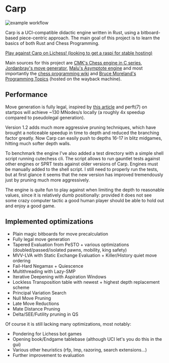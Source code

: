 # Carp
![example workflow](https://github.com/dede1751/carp/actions/workflows/rust.yml/badge.svg)

Carp is a UCI-compatible didactic engine written in Rust, using a bitboard-based piece-centric approach.
The main goal of this project is to learn the basics of both Rust and Chess Programming.

[Play against Carp on Lichess! (looking to get a raspi for stable hosting)](https://lichess.org/@/Carp_Bot)

Main sources for this project are [CMK's Chess engine in C series](https://www.youtube.com/watch?v=QUNP-UjujBM&list=PLmN0neTso3Jxh8ZIylk74JpwfiWNI76Cs), 
[Jordanbray's move generator](https://github.com/jordanbray/chess), [Malu's Asymptote engine](https://github.com/malu/asymptote)
and most importantly the [chess programming wiki](https://www.chessprogramming.org/Main_Page) and
[Bruce Moreland's Programming Topics](https://web.archive.org/web/20071026090003/http://www.brucemo.com/compchess/programming/index.htm)
(hosted on the wayback machine).

## Performance

Move generation is fully legal, inspired by [this article](https://www.codeproject.com/Articles/5313417/Worlds-Fastest-Bitboard-Chess-Movegenerator)
and perft(7) on startpos will achieve ~130 MNodes/s locally (a roughly 4x speedup compared to pseudolegal generation).

Version 1.2 adds much more aggressive pruning techniques, which have brought a noticeable speedup in
time to depth and reduced the branching factor greatly. Now Carp can easily push to depths 16-17 in
blitz midgames, hitting much softer depth walls.

To benchmark the engine I've also added a test directory with a simple shell script running cutechess
cli. The script allows to run gauntlet tests against other engines or SPRT tests against older versions
of Carp. Engines must be manually added to the shell script.
I still need to properly run the tests, but at first glance it seems that the new version has improved
tremendously just by pruning much more aggressively.

The engine is quite fun to play against when limiting the depth to reasonable values, since
it is relatively dumb positionally: provided it does not see some crazy computer tactic a good
human player should be able to hold out and enjoy a good game.

## Implemented optimizations

* Plain magic bitboards for move precalculation
* Fully legal move generation
* Tapered Evaluation from PeSTO + various optimizations (doubled/passed/isolated pawns, mobility, king safety)
* MVV-LVA with Static Exchange Evaluation + Killer/History quiet move ordering
* Fail-Hard Negamax + Quiescence
* Multithreading with Lazy-SMP
* Iterative Deepening with Aspiration Windows
* Lockless Transposition table with newest + highest depth replacement scheme
* Principal Variation Search
* Null Move Pruning
* Late Move Reductions
* Mate Distance Pruning
* Delta/SEE/Futility pruning in QS

Of course it is still lacking many optimizations, most notably:

* Pondering for Lichess bot games
* Opening book/Endgame tablebase (although UCI let's you do this in the gui)
* Various other heuristics (rfp, lmp, razoring, search extensions...)
* Further improvement to evaluation
